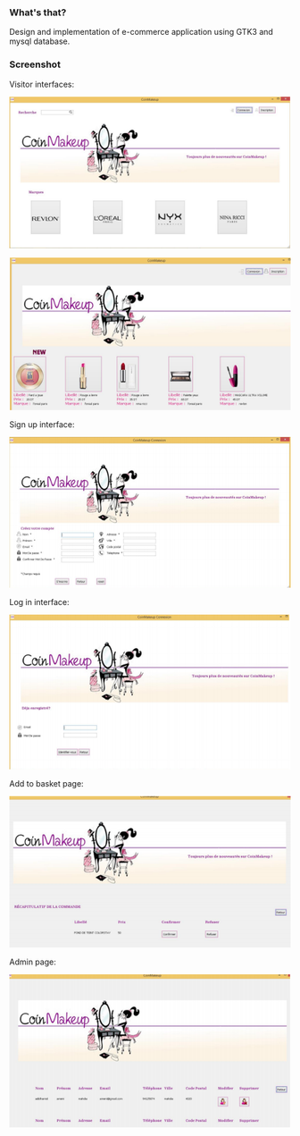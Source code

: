 ###  What's that?

Design and implementation of e-commerce application using GTK3 and mysql database.


### Screenshot
Visitor interfaces:

![05:38](/screenshots/screenshot1.png?raw=true "05:38")

![05:38](/screenshots/screenshot2.png?raw=true "05:38")

Sign up interface:

![05:38](/screenshots/screenshot3.png?raw=true "05:38")

Log in interface:

![05:38](/screenshots/screenshot4.png?raw=true "05:38")

Add to basket page:

![05:38](/screenshots/screenshot5.png?raw=true "05:38")

Admin page:

![05:38](/screenshots/screenshot6.png?raw=true "05:38")


